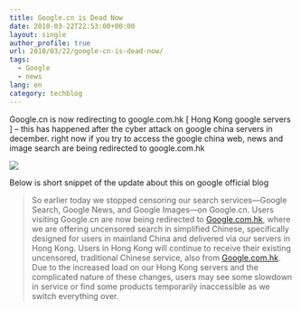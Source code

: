 ```yaml
---
title: Google.cn is Dead Now
date: 2010-03-22T22:53:00+00:00
layout: single
author_profile: true
url: 2010/03/22/google-cn-is-dead-now/
tags:
  - Google
  - news
lang: en
category: techblog
---
```

Google.cn is now redirecting to google.com.hk [ Hong Kong google servers ] – this has happened after the cyber attack on google china servers in december. right now if you try to access the google china web, news and image search are being redirected to google.com.hk

[![](http://4.bp.blogspot.com/_vaUVXcmC3OI/S6ftptsgB2I/AAAAAAAABXI/si13GHF0jqo/s400/googlechinashutdown.jpg)](http://4.bp.blogspot.com/_vaUVXcmC3OI/S6ftptsgB2I/AAAAAAAABXI/si13GHF0jqo/s1600-h/googlechinashutdown.jpg)

Below is short snippet of the update about this on google official blog

> So earlier today we stopped censoring our search services—Google Search, Google News, and Google Images—on Google.cn. Users visiting Google.cn are now being redirected to [Google.com.hk](http://www.google.com.hk/), where we are offering uncensored search in simplified Chinese, specifically designed for users in mainland China and delivered via our servers in Hong Kong. Users in Hong Kong will continue to receive their existing uncensored, traditional Chinese service, also from [Google.com.hk](http://www.google.com.hk/). Due to the increased load on our Hong Kong servers and the complicated nature of these changes, users may see some slowdown in service or find some products temporarily inaccessible as we switch everything over.